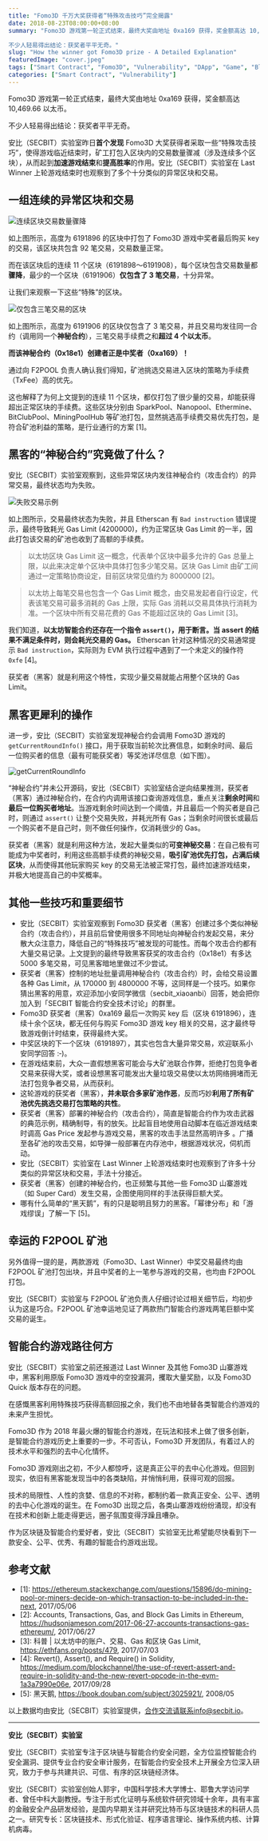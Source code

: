 ```yaml
---
title: "Fomo3D 千万大奖获得者“特殊攻击技巧”完全揭露"
date: 2018-08-23T08:00:00+08:00
summary: "Fomo3D 游戏第一轮正式结束，最终大奖由地址 0xa169 获得，奖金额高达 10,469.66 以太币。

不少人轻易得出结论：获奖者平平无奇。"
slug: "How the winner got Fomo3D prize - A Detailed Explanation"
featuredImage: "cover.jpeg"
tags: ["Smart Contract", "Fomo3D", "Vulnerability", "DApp", "Game", "Blockchain"]
categories: ["Smart Contract", "Vulnerability"]
---
```



Fomo3D 游戏第一轮正式结束，最终大奖由地址 0xa169 获得，奖金额高达 10,469.66 以太币。

不少人轻易得出结论：获奖者平平无奇。

安比（SECBIT）实验室昨日**首个发现** Fomo3D 大奖获得者采取一些“特殊攻击技巧”，使得游戏临近结束时，矿工打包入区块内的交易数量骤减（涉及连续多个区块），从而起到**加速游戏结束**和**提高胜率**的作用。安比（SECBIT）实验室在 Last Winner 上轮游戏结束时也观察到了多个十分类似的异常区块和交易。

## 一组连续的异常区块和交易

![连续区块交易数量骤降](txns.jpg)

如上图所示，高度为 6191896 的区块中打包了 Fomo3D 游戏中奖者最后购买 key 的交易，该区块共包含 92 笔交易，交易数量正常。

而在该区块后的连续 11 个区块（6191898～6191908），每个区块包含交易数量都**骤降**，最少的一个区块（6191906）**仅包含了 3 笔交易**，十分异常。

让我们来观察一下这些“特殊”的区块。

![仅包含三笔交易的区块](3txns-block.jpg)

如上图所示，高度为 6191906 的区块仅包含了 3 笔交易，并且交易均发往同一合约（调用同一个**神秘合约**），三笔交易手续费之和**超过 4 个以太币**。

**而该神秘合约（0x18e1）创建者正是中奖者（0xa169）！**

通过向 F2POOL 负责人确认我们得知，矿池挑选交易进入区块的策略为手续费（TxFee）高的优先。

这也解释了为何上文提到的连续 11 个区块，都仅打包了很少量的交易，却能获得超出正常区块的手续费。这些区块分别由 SparkPool、Nanopool、Ethermine、BitClubPool、MiningPoolHub 等矿池打包，显然挑选高手续费交易优先打包，是符合矿池利益的策略，是行业通行的方案 [1]。

## 黑客的“神秘合约”究竟做了什么？

安比（SECBIT）实验室观察到，这些异常区块内发往神秘合约（攻击合约）的异常交易，最终状态均为失败。

![失败交易示例](bad-instr.jpg)

如上图所示，交易最终状态为失败，并且 Etherscan 有 `Bad instruction` 错误提示，最终导致耗光 Gas Limit (4200000)，约为正常区块 Gas Limit 的一半，因此打包该交易的矿池也收到了高额的手续费。

> 以太坊区块 Gas Limit 这一概念，代表单个区块中最多允许的 Gas 总量上限，以此来决定单个区块中具体打包多少笔交易。区块 Gas Limit 由矿工间通过一定策略协商设定，目前区块常见值约为 8000000 [2]。

> 以太坊上每笔交易也包含一个 Gas Limit 概念，由交易发起者自行设定，代表该笔交易可最多消耗的 Gas 上限，实际 Gas 消耗以交易具体执行消耗为准。一个区块中所有交易花费的 Gas 不能超过区块的 Gas Limit [3]。

我们知道，**以太坊智能合约还存在一个指令 `assert()`，用于断言。当 assert 的结果不满足条件时，则会耗光交易的 Gas。** Etherscan 针对这种情况的交易通常提示 `Bad instruction`，实际则为 EVM 执行过程中遇到了一个未定义的操作符 `0xfe` [4]。

获奖者（黑客）就是利用这个特性，实现少量交易就能占用整个区块的 Gas Limit。

## 黑客更犀利的操作

进一步，安比（SECBIT）实验室发现神秘合约会调用 Fomo3D 游戏的 `getCurrentRoundInfo()` 接口，用于获取当前轮次比赛信息，如剩余时间、最后一位购买者的信息（最有可能获奖者）等奖池详尽信息（如下图）。

![getCurrentRoundInfo](getCurRndInfo.jpg)

“神秘合约”并未公开源码，安比（SECBIT）实验室结合逆向结果推测，获奖者（黑客）通过神秘合约，在合约内调用该接口查询游戏信息，重点关注**剩余时间**和**最后一位购买者地址**。当游戏剩余时间达到一个阈值，并且最后一个购买者是自己时，则通过 `assert()` 让整个交易失败，并耗光所有 Gas；当剩余时间很长或最后一个购买者不是自己时，则不做任何操作，仅消耗很少的 Gas。

获奖者（黑客）就是利用这种方法，发起大量类似的**可变神秘交易**：在自己极有可能成为中奖者时，利用这些高额手续费的神秘交易，**吸引矿池优先打包，占满后续区块**，从而使得其他玩家购买 key 的交易无法被正常打包，最终加速游戏结束，并极大地提高自己的中奖概率。

## 其他一些技巧和重要细节

- 安比（SECBIT）实验室观察到 Fomo3D 获奖者（黑客）创建过多个类似神秘合约（攻击合约），并且前后曾使用很多不同地址向神秘合约发起交易，来分散大众注意力，降低自己的“特殊技巧”被发现的可能性。而每个攻击合约都有大量交易记录。上文提到的最终导致黑客获奖的攻击合约（0x18e1）有多达 5000 多笔交易，可见黑客暗地里做过不少尝试。
- 获奖者（黑客）控制的地址批量调用神秘合约（攻击合约）时，会给交易设置各种 Gas Limit，从 170000 到 4800000 不等，这同样是一个技巧。如果你猜出黑客的用意，欢迎添加小安同学微信（secbit_xiaoanbi）回答，她会把你加入到「SECBIT 智能合约安全技术讨论」的群里。
- Fomo3D 获奖者（黑客）0xa169 最后一次购买 key 后（区块 6191896），连续十余个区块，都无任何与购买 Fomo3D 游戏 key 相关的交易，这才最终导致游戏倒计时结束，获得最终大奖。
- 中奖区块的下一个区块（6191897），其实也包含大量异常交易，欢迎联系小安同学回答 :‑)。
- 在游戏结束前，大众一直假想黑客可能会与大矿池联合作弊，拒绝打包竞争者交易来获得大奖，或者设想黑客可能发出大量垃圾交易使以太坊网络拥堵而无法打包竞争者交易，从而获利。
- 这轮游戏的获奖者（黑客），**并未联合多家矿池作恶**，反而巧妙**利用了所有矿池优先挑选交易打包策略的共性**。
- 获奖者（黑客）部署的神秘合约（攻击合约），简直是智能合约作为攻击武器的典范示例，精确制导，有的放矢。比起盲目地使用自动脚本在临近游戏结束时调高 Gas Price 发起参与游戏交易，黑客的攻击手法显然高明许多 。广播至各矿池的攻击交易，如导弹一般部署在内存池中，根据游戏状况，伺机而动。 
- 安比（SECBIT）实验室在 Last Winner 上轮游戏结束时也观察到了许多十分类似的异常区块和交易，手法十分接近。
- 获奖者（黑客）创建的神秘合约，也正频繁与其他一些 Fomo3D 山寨游戏（如 Super Card）发生交易，企图使用同样的手法获得巨额大奖。
- 哪有什么简单的“黑天鹅”，有的只是聪明且努力的黑客。「幂律分布」和「游戏缪误」了解一下 [5]。  

## 幸运的 F2POOL 矿池

另外值得一提的是，两款游戏（Fomo3D、Last Winner）中奖交易最终均由 F2POOL 矿池打包出块，并且中奖者的上一笔参与游戏的交易，也均由 F2POOL 打包。

安比（SECBIT）实验室与 F2POOL 矿池负责人仔细讨论过相关细节后，均初步认为这是巧合。F2POOL 矿池幸运地见证了两款热门智能合约游戏两笔巨额中奖交易的诞生。

## 智能合约游戏路往何方

安比（SECBIT）实验室之前还报道过 Last Winner 及其他 Fomo3D 山寨游戏中，黑客利用原版 Fomo3D 游戏中的空投漏洞，攫取大量奖励，以及 Fomo3D Quick 版本存在的问题。

在感慨黑客利用特殊技巧获得高额回报之余，我们也不由地替各类智能合约游戏的未来产生担忧。

Fomo3D 作为 2018 年最火爆的智能合约游戏，在玩法和技术上做了很多创新，是智能合约游戏历史上重要的一步。不可否认，Fomo3D 开发团队，有着过人的技术水平和强烈的去中心化情怀。

Fomo3D 游戏刚出之初，不少人都惊呼，这是真正公平的去中心化游戏。但回到现实，依旧有黑客能发现当中的各类缺陷，并悄悄利用，获得可观的回报。

技术的局限性、人性的贪婪、信息的不对称，都制约着一款真正安全、公平、透明的去中心化游戏的诞生。在 Fomo3D 出现之后，各类山寨游戏纷纷涌现，却没有在技术和创新上能走得更远，圈子氛围变得浮躁且嘈杂。

作为区块链及智能合约爱好者，安比（SECBIT）实验室无比希望能尽快看到下一款安全、公平、优秀、有趣的智能合约游戏出现。


## 参考文献

- [1]: https://ethereum.stackexchange.com/questions/15896/do-mining-pool-or-miners-decide-on-which-transaction-to-be-included-in-the-next, 2017/05/06
- [2]: Accounts, Transactions, Gas, and Block Gas Limits in Ethereum, https://hudsonjameson.com/2017-06-27-accounts-transactions-gas-ethereum/, 2017/06/27
- [3]: 科普 | 以太坊中的账户、交易、Gas 和区块 Gas Limit, https://ethfans.org/posts/479, 2017/07/03
- [4]: Revert(), Assert(), and Require() in Solidity, https://medium.com/blockchannel/the-use-of-revert-assert-and-require-in-solidity-and-the-new-revert-opcode-in-the-evm-1a3a7990e06e, 2017/09/28
- [5]: 黑天鹅, https://book.douban.com/subject/3025921/, 2008/05

以上数据均由安比（SECBIT）实验室提供，合作交流请联系info@secbit.io。

------

**安比（SECBIT）实验室**

安比（SECBIT）实验室专注于区块链与智能合约安全问题，全方位监控智能合约安全漏洞、提供专业合约安全审计服务，在智能合约安全技术上开展全方位深入研究，致力于参与共建共识、可信、有序的区块链经济体。

安比（SECBIT）实验室创始人郭宇，中国科学技术大学博士、耶鲁大学访问学者、曾任中科大副教授。专注于形式化证明与系统软件研究领域十余年，具有丰富的金融安全产品研发经验，是国内早期关注并研究比特币与区块链技术的科研人员之一。研究专长：区块链技术、形式化验证、程序语言理论、操作系统内核、计算机病毒。


